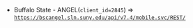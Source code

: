  - Buffalo State - ANGEL(`client_id=2845`) => [`https://bscangel.sln.suny.edu/api/v7.4/mobile.svc/REST/`](https://bscangel.sln.suny.edu/api/v7.4/mobile.svc/REST/)
